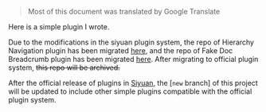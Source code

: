 > Most of this document was translated by Google Translate

Here is a simple plugin I wrote.

Due to the modifications in the siyuan plugin system,  the repo of  Hierarchy Navigation plugin has been migrated [here](https://github.com/OpaqueGlass/syplugin-hierarchyNavigate), and the repo of Fake Doc Breadcrumb plugin has been migrated [here](https://github.com/OpaqueGlass/syplugin-fakeDocBreadcrumb). After migrating to official plugin system, ~~this repo will be archived.~~

After the official release of plugins in [Siyuan](https://github.com/siyuan-note/siyuan/), the [`new` branch] of this project will be updated to include other simple plugins compatible with the official plugin system.